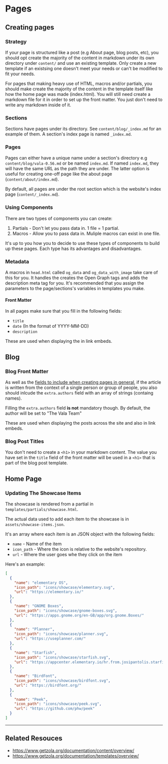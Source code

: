 # Pages

## Creating pages

### Strategy

If your page is structured like a post (e.g About page, blog posts, etc), you should opt create the majority of the content in markdown under its own directory under `content/` and use an existing template. Only create a new template if an existsing one doesn't meet your needs or can't be modified to fit your needs.

For pages that making heavy use of HTML, macros and/or partials, you should make create the majority of the content in the template itself like how the home page was made (index.html).
You will still need create a markdown file for it in order to set up the front matter. You just don't need to write any markdown inside of it.

### Sections

Sections have pages under its directory. See `content/blog/_index.md` for an example of them. A section's index page is named `_index.md`.

### Pages

Pages can either have a unique name under a section's directory e.g `content/blog/vala-0.56.md` or be named `index.md`. If named `index.md`, they will have the same URL as the path they are under. The latter option is useful for creating one-off page like the about page (`content/about/index.md`).

By default, all pages are under the root section which is the website's index page (`content/_index.md`).

### Using Components

There are two types of components you can create:

1. Partials - Don't let you pass data in. 1 file = 1 partial.
2. Macros - Allow you to pass data in. Muliple macros can exist in one file.

It's up to you how you to decide to use these types of components to build up these pages. Each type has its advantages and disadvantages.

### Metadata

A macros in `head.html` called `og_data` and  `og_data_with_image` take care of this for you. It handles the creates the Open Graph tags and adds the description meta tag for you. It's recommended that you assign the parameters to the page/sections's variables in templates you make.

#### Front Matter

In all pages make sure that you fill in the following fields:
- `title`
- `date` (In the format of YYYY-MM-DD)
- `description`

These are used when displaying the in link embeds.

## Blog

### Blog Front Matter

As well as the [fields to include when creating pages in general](#front-matter), if the article is written from the context of a single person or group of people, you also should inlcude the `extra.authors` field with an array of strings (containg names).

Filling the `extra.authors` field **is not** mandatory though. By default, the author will be set to "The Vala Team"

These are used when displaying the posts across the site and also in link embeds.

### Blog Post Titles

You don't need to create a `<h1>` in your markdown content. The value you have set in the `title` field of the front matter will be used in a `<h1>` that is part of the blog post template.

## Home Page

### Updating The Showcase Items

The showcase is rendered from a partial in `templates/partials/showcase.html`.

The actual data used to add each item to the showcase is in `assets/showcase-items.json`.

It's an array where each item is an JSON object with the following fields:

- `name` - Name of the item
- `icon_path` - Where the icon is relative to the website's repository.
- `url` - Where the user goes whe they click on the item

Here's an example:

```json
[
  {
    "name": "elementary OS",
    "icon_path": "icons/showcase/elementary.svg",
    "url": "https://elementary.io/"
  },
  {
    "name": "GNOME Boxes",
    "icon_path": "icons/showcase/gnome-boxes.svg",
    "url": "https://apps.gnome.org/en-GB/app/org.gnome.Boxes/"
  },
  {
    "name": "Planner",
    "icon_path": "icons/showcase/planner.svg",
    "url": "https://useplanner.com/"
  },
  {
    "name": "Starfish",
    "icon_path": "icons/showcase/starfish.svg",
    "url": "https://appcenter.elementary.io/hr.from.josipantolis.starfish/"
  },
  {
    "name": "BirdFont",
    "icon_path": "icons/showcase/birdfont.svg",
    "url": "https://birdfont.org/"
  },
  {
    "name": "Peek",
    "icon_path": "icons/showcase/peek.svg",
    "url": "https://github.com/phw/peek"
  }
]
```

---

## Related Resouces

- https://www.getzola.org/documentation/content/overview/
- https://www.getzola.org/documentation/templates/overview/
